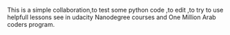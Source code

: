 This is a simple collaboration,to test some python code ,to edit ,to try 
to use helpfull lessons see in udacity Nanodegree courses and One 
Million Arab coders program.
